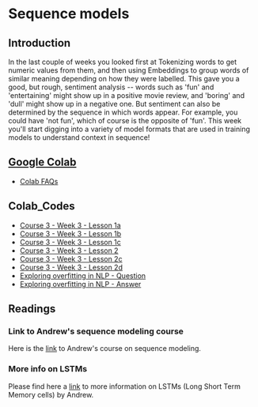 # Sequence models
## Introduction
In the last couple of weeks you looked first at Tokenizing words to get numeric values from them, and then using Embeddings to group words of similar meaning depending on how they were labelled. This gave you a good, but rough, sentiment analysis -- words such as 'fun' and 'entertaining' might show up in a positive movie review, and 'boring' and 'dull' might show up in a negative one. But sentiment can also be determined by the sequence in which words appear. For example, you could have 'not fun', which of course is the opposite of 'fun'. This week you'll start digging into a variety of model formats that are used in training models to understand context in sequence!

## [Google Colab](https://colab.research.google.com)
* [Colab FAQs](https://research.google.com/colaboratory/faq.html)

## Colab_Codes
* [Course 3 - Week 3 - Lesson 1a](./TensorFlowInPractice/Course3-NLP/Course3-Week3-Lesson1a.ipynb)
* [Course 3 - Week 3 - Lesson 1b](./TensorFlowInPractice/Course3-NLP/Course3-Week3-Lesson1b.ipynb)
* [Course 3 - Week 3 - Lesson 1c](./TensorFlowInPractice/Course3-NLP/Course3-Week3-Lesson1c.ipynb)
* [Course 3 - Week 3 - Lesson 2](./TensorFlowInPractice/Course3-NLP/Course3-Week3-Lesson2.ipynb)
* [Course 3 - Week 3 - Lesson 2c](./TensorFlowInPractice/Course3-NLP/Course3-Week3-Lesson2c.ipynb)
* [Course 3 - Week 3 - Lesson 2d](./TensorFlowInPractice/Course3-NLP/Course3-Week3-Lesson2d.ipynb)
* [Exploring overfitting in NLP - Question](./TensorFlowInPractice/Course3-NLP/NLPCourse-Week3ExerciseQuestion.ipynb)
* [Exploring overfitting in NLP - Answer](./TensorFlowInPractice/Course3-NLP/NLPCourse-Week3ExerciseAnswer.ipynb)

## Readings
### Link to Andrew's sequence modeling course
Here is the [link](https://www.coursera.org/lecture/nlp-sequence-models/deep-rnns-ehs0S) to Andrew's course on sequence modeling.

### More info on LSTMs
Please find here a [link](https://www.coursera.org/lecture/nlp-sequence-models/long-short-term-memory-lstm-KXoay) to more information on LSTMs (Long Short Term Memory cells) by Andrew.
